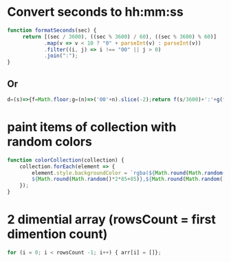 # Convert seconds to hh:mm:ss
```js
function formatSeconds(sec) {
     return [(sec / 3600), ((sec % 3600) / 60), ((sec % 3600) % 60)]
            .map(v => v < 10 ? "0" + parseInt(v) : parseInt(v))
            .filter((i, j) => i !== "00" || j > 0)
            .join(":");
}
```
## Or
```js
d=(s)=>{f=Math.floor;g=(n)=>('00'+n).slice(-2);return f(s/3600)+':'+g(f(s/60)%60)+':'+g(s%60)}
```

# paint items of collection with random colors
```js
function colorCollection(collection) {
    collection.forEach(element => {
        element.style.backgroundColor = `rgba(${Math.round(Math.random()*2*85+85)},
        ${Math.round(Math.random()*2*85+85)},${Math.round(Math.random()*2*85+85)})`
    });
}
```


# 2 dimential array  (rowsCount = first dimention count)
```javascript  
for (i = 0; i < rowsCount -1; i++) { arr[i] = []};
```
